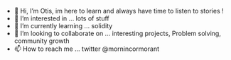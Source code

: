 - 👋 Hi, I’m Otis, im here to learn and always have time to listen to stories ! 
- 👀 I’m interested in ... lots of stuff
- 🌱 I’m currently learning ... solidity
- 💞️ I’m looking to collaborate on ... interesting projects,   Problem solving, community growth
- 📫 How to reach me ... twitter @mornincormorant
